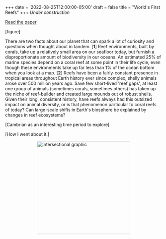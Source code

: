 +++
date = '2022-08-25T12:00:00-05:00'
draft = false
title = "World's First Reefs"
+++
*Under construction*

<a href="/files/manzuk2023_archaeos.pdf" target="_blank">Read the paper</a>

[figure]

There are two facts about our planet that can spark a lot of curiosity and questions when thought about in tandem. [**1**] Reef environments, built by corals, take up a relatively small area on our seafloor today, but furnish a disproportionate amount of biodiversity in our oceans. An estimated 25% of marine species depend on a coral reef at some point in their life cycle, even though these environments take up far less than 1% of the ocean bottom when you look at a map. [**2**] Reefs have been a fairly-constant presence in tropical areas throughout Earth history ever since complex, shelly animals arose over 500 million years ago. Save few short-lived 'reef gaps', at least one group of animals (sometimes corals, sometimes others) has taken up the niche of reef-builder and created large mounds out of robust shells. Given their long, consistent history, have reefs always had this outsized impact on animal diversity, or is that phenomenon particular to coral reefs of today? Can large-scale shifts in Earth's biosphere be explained by changes in reef ecosystems?

[Cambrian as an interesting time period to explore]

[How I went about it.]

<img src="/images/intersection_graphics/branching_archaeos.pdf" alt="intersectional graphic" style="display: block; margin: 0 auto; width: 300px;">